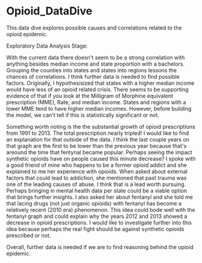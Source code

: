 # Opioid_DataDive
This data dive explores possible causes and correlations related to the opioid epidemic.

Exploratory Data Analysis Stage: 


  With the current data there doesn't seem to be a strong correlation with anything besides median income and state proportion with a bachelors. Grouping the counties into states and states into regions lessons the chances of correlations. I think further data is needed to find possible factors. Originally, I hypothesisized that states with a higher median income would have less of an opioid related crisis. There seems to be supporting evidence of that if you look at the Milligram of Morphine equivalent prescription (MME), Rate, and median income. States and regions with a lower MME tend to have higher median incomes. However, before building the model, we can't tell if this is statistically significant or not. 
  
  
Something worth noting is the the substantial growth of opioid prescriptions from 1991 to 2013. The total prescription nearly tripled! I would like to find an explanation for that outside of the data. I think the last couple years on that graph are the first to be lower than the previous year because that's areound the time that fentynal became popular. Perhaps seeing the impact synthetic opioids have on people caused this minute decrease?
I spoke with a good friend of mine who happens to be a former opioid addict and she explained to me her experience with opioids. When asked about external factors that could lead to addiction, she mentioned that past trauma was one of the leading causes of abuse. I think that is a lead worth pursuing. Perhaps bringing in mental health data per state could be a viable option that brings further insights. I also asked her about fentanyl and she told me that lacing drugs (not just organic opioids) with fentanyl has become a relatively recent (2010 era) phenomenon.
This idea could bode well with the fentanyl graph and could explain why the years 2012 and 2013 showed a decrease in opioid prescriptions. I would like to investigate further into this idea because perhaps the real fight should be against synthetic opioids prescribed or not.

Overall, further data is needed if we are to find reasoning behind the opioid epidemic.
